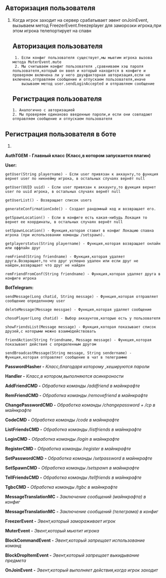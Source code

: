## Авторизация пользователя
1. Когда игрок заходит на сервер срабатывает эвент onJoinEvent, вызываем метод FreezerEvent.freezeplayer для заморозки игрока,при этом игрока телепортирует на спавн
    ## Авторизация пользователя
        1. Если конфиг пользователя существует,мы мьютим игрока вызова метода MuterEvent.mute
        2. Мы считываем конфиг пользователя ,сравниваем хэш пароля пользователя,который он ввел и который находится в конфиге и проверяем включена ли у него двухфакторная авторизация,если не включена,отправляем сообщение и отпускаем пользователя,иначе
           вызываем метод user.sendLoginAccepted и отправляем сообщение 
    ## Регистрация пользователя
       1. Аналогично с авторизацией
       2. Мы проверяем одинаково введенные пароли,и если они совпадают отправляем сообщение и отпускаем пользователя
## Регистрация пользователя в боте
1. 

**AuthTGEM - Главный класс (Класс,в котором запускается плагин)**

**User:**

    getUser(String playername) - Если user привязан к аккаунту,то функция вернет user по никнейму игрока, в остальных случаях вернёт null

    getUser(UUID uuid) - Если user привязан к аккаунту,то функция вернет user по uuid игрока, в остальных случаях вернёт null

    getUserList() - Возвращает список users

    generateConfirmationCode() - Cоздает рандомный код и возвращает его. 

    getSpawnLocation() - Если в конфиге есть какая-нибудь Локация то вернет ее координаты, в остальных случаях вернёт null

    setSpawnLocation() - Функция,которая ставит в конфиг Локацию спавна игрока (при использовании команды /setspawn).

    getplayerstatus(String playername) - Функция,которая возвращает онлайн или оффлайн друг

    remFriend(String friendname) - Функция,которая удаляет друга.Возвращает,то что друг успешно удален или если друг не найден,возвращает что друг не найден

    remFriendFromConf(String friendname) - Функция,которая удаляет друга в конфиге игрока

**BotTelegram:**

    sendMessage(Long chatid, String message) - Функция,которая отправляет сообщение определнному user

    deleteMessage(Message messgae) - Функция,которая удаляет сообщение

    chosoPlayer(Long chatid) - Выбор аккаунтов,которые есть у пользователя

    showFriendsList(Message message) - Функция,которая показывает список друзей,с которыми можно взаимодействовать

    friendAction(String friendname, Message message) - Функция,которая показывает действия с определенным другом

    sendBroadcastMessage(String message, String sendername) - Функция,которая отправляет сообщение в чат в телеграмме

**PasswordHasher -** _Класс,благодаря которому ,хешируются пароли_

**Handler -** _Класс,в котором,выполняются асинхроности_

**AddFriendCMD -** _Обработка команды /addfriend в майнкрафте_

**RemFriendCMD -** _Обработка команды /removefriend в майнкрафте_

**ChangePasswordCMD -** _Обработка команды /changepassword + /cp в майнкрафте_

**CodeCMD -** _Обработка команды /code в майнкрафте_

**ListFriendsCMD -** _Обработка команды /listfriends в майнкрафте_

**LoginCMD -** _Обработка команды /login в майнкрафте_

**RegisterCMD -** _Обработка команды /register в майнкрафте_

**SetPasswordCMD** **-** _Обработка команды /setpassword в майнкрафте_

**SetSpawnCMD -** _Обработка команды /setspawn в майнкрафте_

**TellFriendsCMD -** _Обработка команды /tellfriends в майнкрафте_

**TgbcCMD -** _Обработка команды /tgbc в майнкрафте_

**MessageTranslationMC** **-** _Заключение сообщений (майнкрафта) в конфиг_

**MessageTranslationMC** **-** _Заключение сообщений (телеграма) в конфиг_

**FreezerEvent -** _Эвент,который замораживает игрок_

**MuterEvent -** _Эвент,который мьютит игрока_

**BlockCommandEvent -** _Эвент,который запрещает использование команд_

**BlockDropItemEvent -** _Эвент,который запрещает выкидывание предмета_

**OnJoinEvent** **-** _Эвент,который выполняет действия,когда игрок заходит_
